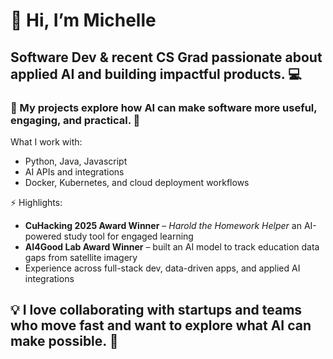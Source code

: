# 👋 Hi, I’m Michelle

## Software Dev & recent CS Grad passionate about applied AI and building impactful products. 💻

### 🌱 My projects explore how AI can make software more useful, engaging, and practical. 🤖

What I work with:
- Python, Java, Javascript
- AI APIs and integrations
- Docker, Kubernetes, and cloud deployment workflows

⚡ Highlights:
- **CuHacking 2025 Award Winner** – *Harold the Homework Helper* an AI-powered study tool for engaged learning
- **AI4Good Lab Award Winner** – built an AI model to track education data gaps from satellite imagery
- Experience across full-stack dev, data-driven apps, and applied AI integrations

## 💡 I love collaborating with startups and teams who move fast and want to explore what AI can make possible. 🚀
